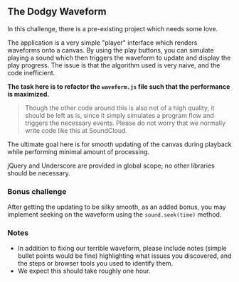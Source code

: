 ## The Dodgy Waveform

In this challenge, there is a pre-existing project which needs some love.

The application is a very simple "player" interface which renders waveforms onto a canvas. By using the play buttons, you can simulate playing a sound which then triggers the waveform to update and display the play progress. The issue is that the algorithm used is very naive, and the code inefficient.

**The task here is to refactor the `waveform.js` file such that the performance is maximized.**

> Though the other code around this is also not of a high quality, it should be left as is, since it simply simulates a program flow and triggers the necessary events. Please do not worry that we normally write code like this at SoundCloud.

The ultimate goal here is for smooth updating of the canvas during playback while performing minimal amount of processing.

jQuery and Underscore are provided in global scope; no other libraries should be necessary.

### Bonus challenge

After getting the updating to be silky smooth, as an added bonus, you may implement seeking on the waveform using the `sound.seek(time)` method.

### Notes

- In addition to fixing our terrible waveform, please include notes (simple bullet points would be fine) highlighting what issues you discovered, and the steps or browser tools you used to identify them.
- We expect this should take roughly one hour.
